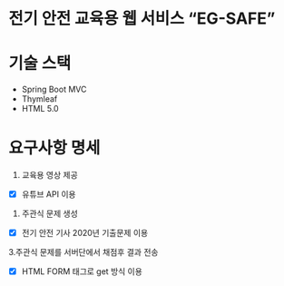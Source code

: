 # 전기 안전 교육용 웹 서비스 “EG-SAFE”

# 기술 스택

- Spring Boot MVC
- Thymleaf
- HTML 5.0

# 요구사항 명세

1. 교육용 영상 제공
- [x]  유튜브 API 이용
1. 주관식 문제 생성
- [x]  전기 안전 기사 2020년  기출문제 이용

3.주관식 문제를 서버단에서 채점후 결과 전송

- [x]  HTML FORM 태그로 get 방식 이용
